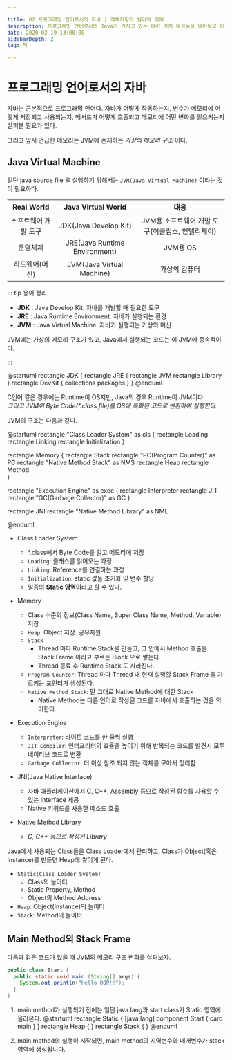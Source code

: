 ```yaml
---

title: 02 프로그래밍 언어로서의 자바 | 객체지향의 원리와 이해
description: 프로그래밍 언어로서의 Java가 가지고 있는 여러 가지 특성들을 알아보고 이해하여봅시다. 
date: 2020-02-19 13:00:00
sidebarDepth: 2
tag: 책

---
```


# 프로그래밍 언어로서의 자바

자바는 근본적으로 프로그래밍 언어다.
자바가 어떻게 작동하는지,
변수가 메모리에 어떻게 저장되고 사용되는지,
메서드가 어떻게 호출되고 메모리에 어떤 변화를 일으키는지 살펴볼 필요가 있다.

그리고 앞서 언급한 메모리는 JVM에 존재하는 _가상의 메모리 구조_ 이다.

## Java Virtual Machine

일단 java source file 을 실행하기 위해서는 `JVM(Java Virtual Machine)` 이라는 것이 필요하다.

|Real World|Java Virtual World|대응|
|:---:|:---:|:---:|
|소프트웨어 개발 도구|JDK(Java Develop Kit)|JVM용 소프트웨어 개발 도구(이클립스, 인텔리제이)|
|운영체제|JRE(Java Runtime Environment)|JVM용 OS|
|하드웨어(머신)|JVM(Java Virtual Machine)|가상의 컴퓨터|

::: tip 용어 정리

- **JDK** : Java Develop Kit. 자바를 개발할 때 필요한 도구
- **JRE** : Java Runtime Environment. 자바가 실행되는 환경
- **JVM** : Java Virtual Machine. 자바가 실행되는 가상의 머신

JVM에는 가상의 메모리 구조가 있고, Java에서 실행되는 코드는 이 JVM에 종속적이다.

:::

@startuml
rectangle JDK {
  rectangle JRE {
    rectangle JVM
    rectangle Library
  }
  rectangle DevKit {
    collections packages
  }
}
@enduml

C언어 같은 경우에는 Runtime이 OS지만, Java의 경우 Runtime이 JVM이다.\
_그리고 JVM이 Byte Code(*.class file)를 OS에 특화된 코드로 변환하여 실행한다._

JVM의 구조는 다음과 같다.

@startuml
rectangle "Class Loader System" as cls {
  rectangle Loading
  rectangle Linking
  rectangle Initialization
}

rectangle Memory {
  rectangle Stack
  rectangle "PC(Program Counter)" as PC
  rectangle "Native Method Stack" as NMS
  rectangle Heap
  rectangle Method  
}

rectangle "Execution Engine" as exec {
   rectangle Interpreter
   rectangle JIT
   rectangle "GC(Garbage Collector)" as GC
}

rectangle JNI
rectangle "Native Method Library" as NML

@enduml

- Class Loader System
  - *.class에서 Byte Code를 읽고 메모리에 저장
  - `Loading`: 클래스를 읽어오는 과정
  - `Linking`: Reference를 연결하는 과정
  - `Initialization`: static 값들 초기화 및 변수 할당
  - 일종의 **Static 영역**이라고 할 수 있다.
  
- Memory
  - Class 수준의 정보(Class Name, Super Class Name, Method, Variable) 저장
  - `Heap`: Object 저장. 공유자원
  - `Stack`
    - Thread 마다 Runtime Stack을 만들고, 그 안에서 Method 호출을 Stack Frame 이라고 부르는 Block 으로 쌓는다.
    - Thread 종료 후 Runtime Stack 도 사라진다.
  - `Program Counter`: Thread 마다 Thread 내 현재 실행할 Stack Frame 을 가르키는 포인터가 생성된다.
  - `Native Method Stack`: 말 그대로 Native Method에 대한 Stack
    - Native Method는 다른 언어로 작성된 코드를 자바에서 호출하는 것을 의미한다.

- Execution Engine
  - `Interpreter`: 바이트 코드를 한 줄씩 실행
  - `JIT Compiler`: 인터프리터의 효율을 높이기 위해 반복되는 코드를 발견시 모두 네이티브 코드로 변환
  - `Garbage Collector`: 더 이상 참조 되지 않는 객체를 모아서 정리함

- JNI(Java Native Interface)
  - 자바 애플리케이션에서 C, C++, Assembly 등으로 작성된 함수를 사용할 수 있는 Interface 제공
  - Native 키워드를 사용한 메소드 호출

- Native Method Library
  - _C, C++ 등으로 작성된 Library_

   
Java에서 사용되는 Class들을 Class Loader에서 관리하고,
Class가 Object(혹은 Instance)를 만들면 Heap에 쌓이게 된다.

- `Static(Class Loader System)`
  - Class의 놀이터
  - Static Property, Method
  - Object의 Method Address
- `Heap`: Object(Instance)의 놀이터
- `Stack`: Method의 놀이터

## Main Method의 Stack Frame

다음과 같은 코드가 있을 때 JVM의 메모리 구조 변화를 살펴보자.

```java
public class Start {
  public static void main (String[] args) {
    System.out.println("Hello OOP!!");
  }
}
```

1. main method가 실행되기 전에는 일단 java.lang과 start class가 Static 영역에 올라온다.
  @startuml
  rectangle Static {
    [java.lang]
    component Start {
      card main
    }
  }
  rectangle Heap {
  }
  rectangle Stack {
  }
  @enduml

2. main method의 실행이 시작되면, main method의 지역변수와 매개변수가 stack 영역에 생성됩니다.
